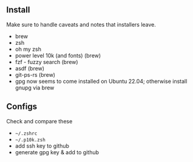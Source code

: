 ## Install

Make sure to handle caveats and notes that installers leave.

- brew
- zsh
- oh my zsh
- power level 10k (and fonts) (brew)
- fzf - fuzzy search (brew)
- asdf (brew)
- git-ps-rs (brew)
- gpg now seems to come installed on Ubuntu 22.04; otherwise install gnupg via brew

## Configs

Check and compare these

- `~/.zshrc`
- `~/.p10k.zsh`
- add ssh key to github
- generate gpg key & add to github
